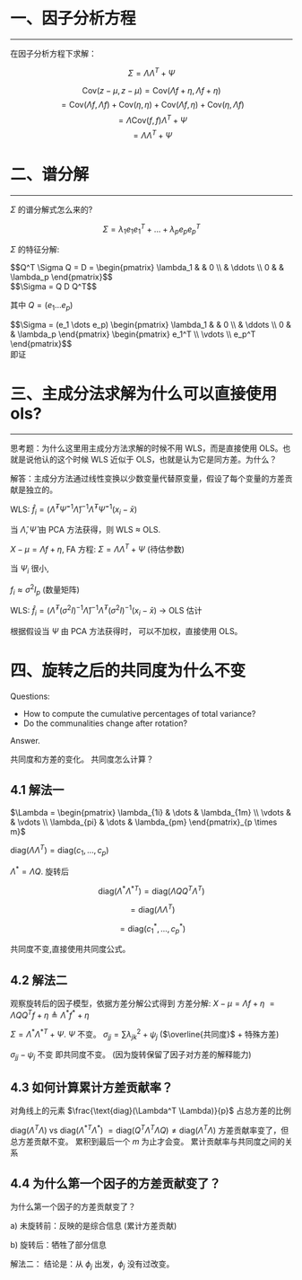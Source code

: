 # 一、因子分析方程
---
在因子分析方程下求解：

$$\Sigma = \Lambda \Lambda^T + \Psi$$

$$\text{Cov}(z - \mu, z - \mu) = \text{Cov}(\Lambda f + \eta, \Lambda f + \eta)$$
$$= \text{Cov}(\Lambda f, \Lambda f) + \text{Cov}(\eta, \eta) + \text{Cov}(\Lambda f, \eta) + \text{Cov}(\eta, \Lambda f)$$
$$= \Lambda \text{Cov}(f, f) \Lambda^T + \Psi$$
$$= \Lambda \Lambda^T + \Psi$$

# 二、谱分解
---
$\Sigma$ 的谱分解式怎么来的?

$$\Sigma = \lambda_1 e_1 e_1^T + \dots + \lambda_p e_p e_p^T$$

$\Sigma$ 的特征分解:
<div>
$$Q^T \Sigma Q = D = \begin{pmatrix} \lambda_1 & & 0 \\ & \ddots \\ 0 & & \lambda_p \end{pmatrix}$$
</div>
$$\Sigma = Q D Q^T$$

其中 $Q = (e_1 \dots e_p)$
<div>
$$\Sigma = (e_1 \dots e_p) \begin{pmatrix} \lambda_1 & & 0 \\ & \ddots \\ 0 & & \lambda_p \end{pmatrix} \begin{pmatrix} e_1^T \\ \vdots \\ e_p^T \end{pmatrix}$$
</div>
即证

# 三、主成分法求解为什么可以直接使用ols?
---
思考题：为什么这里用主成分方法求解的时候不用 WLS，而是直接使用 OLS。也就是说他认的这个时候 WLS 近似于 OLS，也就是认为它是同方差。为什么？

解答：主成分方法通过线性变换以少数变量代替原变量，假设了每个变量的方差贡献是独立的。

WLS: $\hat{f}_i = (\hat{\Lambda}^T \hat{\Psi}^{-1} \hat{\Lambda})^{-1} \hat{\Lambda}^T \hat{\Psi}^{-1} (x_i - \bar{x})$

当 $\hat{\Lambda}, \hat{\Psi}$ 由 PCA 方法获得，则 WLS $\approx$ OLS.

$X - \mu = \Lambda f + \eta$, FA 方程: $\Sigma = \Lambda \Lambda^T + \Psi$ (待估参数)

当 $\Psi_i$ 很小,

$f_i \approx \sigma^2 I_p$ (数量矩阵)

WLS: $\hat{f}_i = (\hat{\Lambda}^T (\sigma^2 I)^{-1} \hat{\Lambda})^{-1} \hat{\Lambda}^T (\sigma^2 I)^{-1} (x_i - \bar{x})$
$\rightarrow$
OLS 估计

根据假设当 $\Psi$ 由 PCA 方法获得时， 可以不加权，直接使用 OLS。

# 四、旋转之后的共同度为什么不变
Questions:

*   How to compute the cumulative percentages of total variance?
*   Do the communalities change after rotation?

Answer.

共同度和方差的变化。
共同度怎么计算？
## 4.1 解法一

<div>
$\Lambda = \begin{pmatrix} \lambda_{1i} & \dots & \lambda_{1m} \\ \vdots & & \vdots \\ \lambda_{pi} & \dots & \lambda_{pm} \end{pmatrix}_{p \times m}$
</div>

$\text{diag}(\Lambda \Lambda^T) = \text{diag}(c_1, \dots, c_p)$

$\Lambda^* = \Lambda Q$. 旋转后

$$\text{diag}(\Lambda^* \Lambda^{*T}) = \text{diag}(\Lambda Q Q^T \Lambda^T)$$

$$= \text{diag}(\Lambda \Lambda^T)$$

$$= \text{diag}(c_1^*, ..., c_p^*)$$

共同度不变,直接使用共同度公式。

## 4.2 解法二
观察旋转后的因子模型，依据方差分解公式得到
方差分解: $X - \mu = \Lambda f + \eta$
$= \Lambda Q Q^T f + \eta \triangleq \Lambda^* f^* + \eta$

$\Sigma = \Lambda^* \Lambda^{*T} + \Psi$. $\Psi$ 不变。
$\sigma_{jj} = \sum \lambda_{jk}^2 + \psi_j$ ($\overline{共同度}$ + 特殊方差)

$\sigma_{jj} - \psi_j$ 不变
即共同度不变。
(因为旋转保留了因子对方差的解释能力)

## 4.3 如何计算累计方差贡献率？
对角线上的元素
$\frac{\text{diag}(\Lambda^T \Lambda)}{p}$ 占总方差的比例

$\text{diag}(\Lambda^T \Lambda)$ vs $\text{diag}({\Lambda^*}^T \Lambda^*)$
$= \text{diag}(Q^T \Lambda^T \Lambda Q) \neq \text{diag}(\Lambda^T \Lambda)$
方差贡献率变了，但总方差贡献不变。
累积到最后一个 $m$ 为止才会变。
累计贡献率与共同度之间的关系

## 4.4 为什么第一个因子的方差贡献变了？
为什么第一个因子的方差贡献变了？

a) 未旋转前：反映的是综合信息 (累计方差贡献)

b) 旋转后：牺牲了部分信息

解法二：
结论是：从 $\phi_j$ 出发，$\phi_j$ 没有过改变。